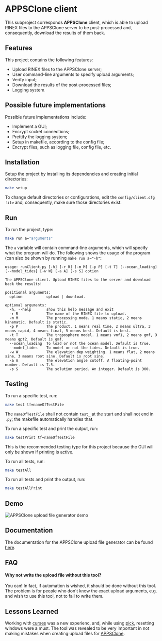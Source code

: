 
# APPSClone client

This subproject corresponds **APPSClone** client, which is able to upload RINEX files to the APPSClone server to be post-processed and, consequently, download the results of them back.

## Features

This project contains the following features:

* Upload RINEX files to the APPSClone server;
* User command-line arguments to specify upload arguments;
* Verify input;
* Download the results of the post-processed files;
* Logging system.

## Possible future implementations

Possible future implementations include:

* Implement a GUI;
* Encrypt socket connections;
* Prettify the logging system;
* Setup in makefile, according to the config file;
* Encrypt files, such as logging file, config file, etc.

## Installation

Setup the project by installing its dependencies and creating initial directories:

```bash
make setup
```

To change default directories or configurations, edit the `config/client.cfg file` and, consequently, make sure those directories exist.
    
## Run

To run the project, type:

```bash
make run a="arguments"
```

The `a` variable will contain command-line arguments, which will specify what the program will do. The following shows the usage of the program (can also be shown by running `make run a="-h"`:

```
usage: runClient.py [-h] [-r R] [-m M] [-p P] [-t T] [--ocean_loading] [--model_tides] [-w W] [-a A] [-s S] option

The APPSClone client. Upload RINEX files to the server and download back the results!

positional arguments:
  option           upload | download.

optional arguments:
  -h, --help       show this help message and exit
  -r R             The name of the RINEX file to upload.
  -m M             The processing mode. 1 means static, 2 means kinematic. Default is static.
  -p P             The product. 1 means real time, 2 means ultra, 3 means rapid, 4 means final, 5 means best. Default is best.
  -t T             The troposphere model. 1 means vmf1, 2 means gmf, 3 means gpt2. Default is gmf.
  --ocean_loading  To load or not the ocean model. Default is true.
  --model_tides    To model or not the tides. Default is true.
  -w W             The elevation dep weighting. 1 means flat, 2 means sine, 3 means root sine. Default is root sine.
  -a A             The elevation angle cutoff. A floating-point number. Default is 7.5.
  -s S             The solution period. An integer. Default is 300.
  ```


## Testing

To run a specific test, run:

```bash
make test tf=nameOfTestFile
```

The `nameOfTestFile` shall not contain `test_` at the start and shall not end in `.py`; the makefile automatically handles that.


To run a specific test and print the output, run:

```bash
make testPrint tf=nameOfTestFile
```

This is the recommended testing type for this project because the GUI will only be shown if printing is active.

To run all tests, run:

```bash
make testAll
```

To run all tests and print the output, run:
```bash
make testAllPrint
```

## Demo

![APPSClone upload file generator demo](https://user-images.githubusercontent.com/61360702/177223633-9581f65f-6a6e-40a3-a6ad-e1ed74700f12.gif)

## Documentation

The documentation for the APPSClone upload file generator can be found [here](https://github.com/DuarteArribas/APPSClone/tree/main/development/APPSClone_UploadFileGenerator/docs).


## FAQ

#### Why not write the upload file without this tool?

You can! In fact, if automation is wished, it should be done without this tool. The problem is for people who don't know the exact upload arguments, e.g. and wish to use this tool, not to fail to write them.

## Lessons Learned

Working with [curses](https://docs.python.org/3/howto/curses.html) was a new experienc, and, while using [pick](https://pypi.org/project/pick/), resetting windows were a must. The tool was revealed to be very important in not making mistakes when creating upload files for [APPSClone](https://github.com/DuarteArribas/APPSClone).
